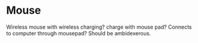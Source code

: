 # Mouse
Wireless mouse with wireless charging? charge with mouse pad? Connects to computer through mousepad?
Should be ambidexerous.
